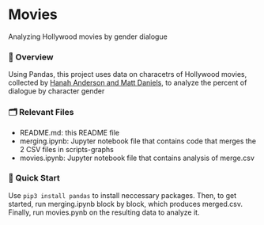 # Movies
Analyzing Hollywood movies by gender dialogue

### 👾 Overview
Using Pandas, this project uses data on characetrs of Hollywood movies, collected by  [Hanah Anderson and Matt Daniels](https://github.com/matthewfdaniels/scripts/), to analyze the percent of dialogue by character gender 

### 🗂️ Relevant Files
- README.md: this README file
- merging.ipynb: Jupyter notebook file that contains code that merges the 2 CSV files in scripts-graphs
- movies.ipynb: Jupyter notebook file that contains analysis of merge.csv

### 🌱 Quick Start
Use `pip3 install pandas` to install neccessary packages. Then, to get started, run merging.ipynb block by block, which produces merged.csv. Finally, run movies.pynb on the resulting data to analyze it. 



